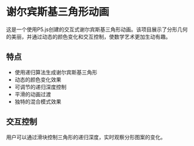 # 谢尔宾斯基三角形动画

这是一个使用P5.js创建的交互式谢尔宾斯基三角形动画。该项目展示了分形几何的美丽，并通过动态的颜色变化和交互控制，使数学艺术更加生动有趣。

## 特点

- 使用递归算法生成谢尔宾斯基三角形
- 动态的颜色变化效果
- 可调节的递归深度控制
- 平滑的动画过渡
- 独特的混合模式效果

## 交互控制

用户可以通过滑块控制三角形的递归深度，实时观察分形图案的变化。